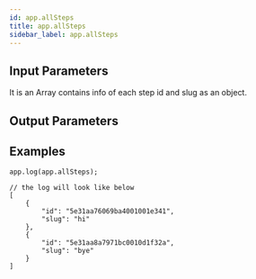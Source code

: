```yaml
---
id: app.allSteps
title: app.allSteps
sidebar_label: app.allSteps
---
```


## Input Parameters
It is an Array contains info of each step id and slug as an object. 

## Output Parameters

## Examples
```
app.log(app.allSteps);

// the log will look like below
[
    {
        "id": "5e31aa76069ba4001001e341",
        "slug": "hi"
    },
    {
        "id": "5e31aa8a7971bc0010d1f32a",
        "slug": "bye"
    }
]
```